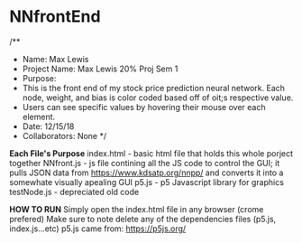# NNfrontEnd
/**
 * Name: Max Lewis
 * Project Name: Max Lewis 20% Proj Sem 1
 * Purpose: 
 * This is the front end of my stock price prediction neural network. Each node, weight, and bias is color coded based off of oit;s respective value. 
 * Users can see specific values by hovering their mouse over each element.  
 * Date: 12/15/18
 * Collaborators: None
 */
 
 
**Each File's Purpose**
 index.html - basic html file that holds this whole porject together
 NNfront.js - js file contining all the JS code to control the GUI; it pulls JSON data from https://www.kdsatp.org/nnpp/ and converts it into a somewhate visually apealing GUI
p5.js - p5 Javascript library for graphics
testNode.js - depreciated old code
 
 
**HOW TO RUN**
Simply open the index.html file in any browser (crome prefered)
Make sure to note delete any of the dependencies files (p5.js, index.js...etc)
p5.js came from: https://p5js.org/

